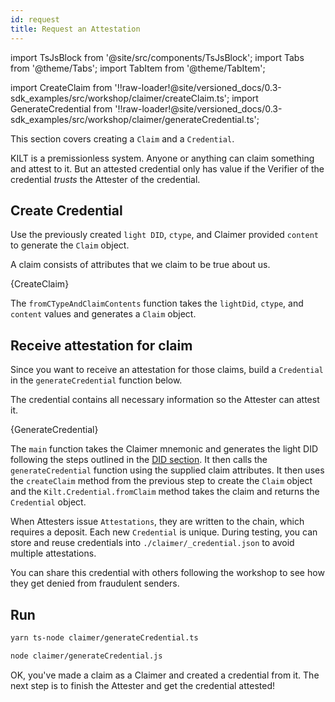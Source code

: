 ```yaml
---
id: request
title: Request an Attestation
---
```


import TsJsBlock from '@site/src/components/TsJsBlock';
import Tabs from '@theme/Tabs';
import TabItem from '@theme/TabItem';

import CreateClaim from '!!raw-loader!@site/versioned_docs/0.3-sdk_examples/src/workshop/claimer/createClaim.ts';
import GenerateCredential from '!!raw-loader!@site/versioned_docs/0.3-sdk_examples/src/workshop/claimer/generateCredential.ts';

This section covers creating a `Claim` and a `Credential`.

KILT is a premissionless system.
Anyone or anything can claim something and attest to it.
But an attested credential only has value if the <span className="label-role verifier">Verifier</span> of the credential _trusts_ the <span className="label-role attester">Attester</span> of the credential.


## Create Credential

Use the previously created `light DID`, `ctype`, and <span className="label-role claimer">Claimer</span> provided `content` to generate the `Claim` object.

A claim consists of attributes that we claim to be true about us.

<TsJsBlock fileName="claimer/createClaim">
  {CreateClaim}
</TsJsBlock>

The `fromCTypeAndClaimContents` function takes the `lightDid`, `ctype`, and `content` values and generates a `Claim` object.

## Receive attestation for claim

Since you want to receive an attestation for those claims, build a `Credential` in the `generateCredential` function below.

The credential contains all necessary information so the <span className="label-role attester">Attester</span> can attest it.

<TsJsBlock fileName="claimer/generateCredential">
  {GenerateCredential}
</TsJsBlock>


The `main` function takes the Claimer mnemonic and generates the light DID following the steps outlined in the [DID section](./01_did.md).
It then calls the `generateCredential` function using the supplied claim attributes.
It then uses the `createClaim` method from the previous step to create the `Claim` object and the `Kilt.Credential.fromClaim` method takes the claim and returns the `Credential` object.

When <span className="label-role attester">Attesters</span> issue `Attestations`, they are written to the chain, which requires a deposit.
Each new `Credential` is unique.
During testing, you can store and reuse credentials into `./claimer/_credential.json` to avoid multiple attestations.
<!-- TODO: ?? -->
You can share this credential with others following the workshop to see how they get denied from fraudulent senders.

## Run

<Tabs groupId="ts-js-choice">
  <TabItem value='ts' label='Typescript' default>

  ```bash
  yarn ts-node claimer/generateCredential.ts
  ```

  </TabItem>
  <TabItem value='js' label='Javascript'>

  ```bash
  node claimer/generateCredential.js
  ```

  </TabItem>
</Tabs>

OK, you've made a claim as a <span className="label-role claimer">Claimer</span> and created a credential from it.
The next step is to finish the <span className="label-role attester">Attester</span> and get the credential attested!
